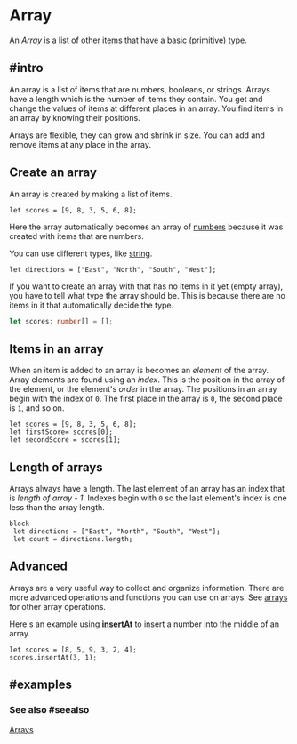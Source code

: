 # Array

An *Array* is a list of other items that have a basic (primitive) type.

## #intro

An array is a list of items that are numbers, booleans, or strings. Arrays have a length which is the number of items they contain. You get and change the values of items at different places in an array. You find items in an array by knowing their positions.

Arrays are flexible, they can grow and shrink in size. You can add and remove items at any place in the array.

## Create an array

An array is created by making a list of items.

```block
let scores = [9, 8, 3, 5, 6, 8];
```

Here the array automatically becomes an array of [numbers](/types/number) because it was created with items that are numbers.

You can use different types, like [string](/types/string).

```block
let directions = ["East", "North", "South", "West"];
```

If you want to create an array with that has no items in it yet (empty array), you have to tell what type the array should be. This is because there are no items in it that automatically decide the type.

```typescript
let scores: number[] = [];
```

## Items in an array

When an item is added to an array is becomes an *element* of the array. Array elements are found using an *index*. This is the position in the array of the element, or the element's *order* in the array. The positions in an array begin with the index of `0`. The first place in the array is `0`, the second place is `1`, and so on.

```block
let scores = [9, 8, 3, 5, 6, 8];
let firstScore= scores[0];
let secondScore = scores[1];
```

## Length of arrays

Arrays always have a length. The last element of an array has an index that is *length of array - 1*. Indexes begin with `0` so the last element's index is one less than the array length.

    block
     let directions = ["East", "North", "South", "West"];
     let count = directions.length;

## Advanced

Arrays are a very useful way to collect and organize information. There are more advanced operations and functions you can use on arrays. See [arrays](/reference/arrays) for other array operations.

Here's an example using [**insertAt**](/reference/arrays/insert-at) to insert a number into the middle of an array.

```block
let scores = [8, 5, 9, 3, 2, 4];
scores.insertAt(3, 1);
```

## #examples

### See also #seealso

[Arrays](/reference/arrays)